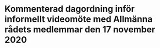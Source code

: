 # Kommenterad dagordning inför informellt videomöte med Allmänna rådets medlemmar den 17 november 2020


